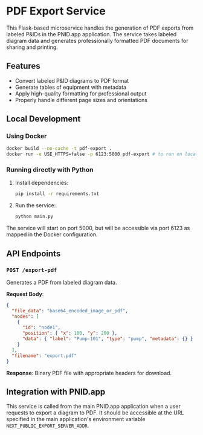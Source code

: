# PDF Export Service

This Flask-based microservice handles the generation of PDF exports from labeled P&IDs in the PNID.app application. The service takes labeled diagram data and generates professionally formatted PDF documents for sharing and printing.

## Features

- Convert labeled P&ID diagrams to PDF format
- Generate tables of equipment with metadata
- Apply high-quality formatting for professional output
- Properly handle different page sizes and orientations

## Local Development

### Using Docker

```bash
docker build --no-cache -t pdf-export .
docker run -e USE_HTTPS=false -p 6123:5000 pdf-export # to run on local port 6123
```

### Running directly with Python

1. Install dependencies:
   ```bash
   pip install -r requirements.txt
   ```

2. Run the service:
   ```bash
   python main.py
   ```

The service will start on port 5000, but will be accessible via port 6123 as mapped in the Docker configuration.

## API Endpoints

### `POST /export-pdf`

Generates a PDF from labeled diagram data.

**Request Body**:
```json
{
  "file_data": "base64_encoded_image_or_pdf",
  "nodes": [
    {
      "id": "node1",
      "position": { "x": 100, "y": 200 },
      "data": { "label": "Pump-101", "type": "pump", "metadata": {} }
    }
  ],
  "filename": "export.pdf"
}
```

**Response**:
Binary PDF file with appropriate headers for download.

## Integration with PNID.app

This service is called from the main PNID.app application when a user requests to export a diagram to PDF. It should be accessible at the URL specified in the main application's environment variable `NEXT_PUBLIC_EXPORT_SERVER_ADDR`.